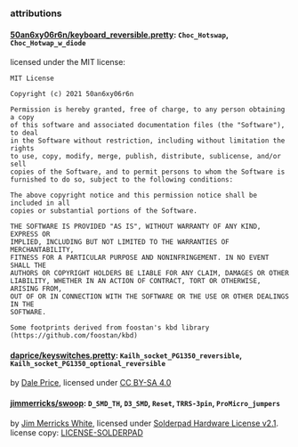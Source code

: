 ### attributions

#### [50an6xy06r6n/keyboard\_reversible.pretty](https://github.com/50an6xy06r6n/keyboard_reversible.pretty): `Choc_Hotswap`, `Choc_Hotwap_w_diode`

licensed under the MIT license:

```
MIT License

Copyright (c) 2021 50an6xy06r6n

Permission is hereby granted, free of charge, to any person obtaining a copy
of this software and associated documentation files (the "Software"), to deal
in the Software without restriction, including without limitation the rights
to use, copy, modify, merge, publish, distribute, sublicense, and/or sell
copies of the Software, and to permit persons to whom the Software is
furnished to do so, subject to the following conditions:

The above copyright notice and this permission notice shall be included in all
copies or substantial portions of the Software.

THE SOFTWARE IS PROVIDED "AS IS", WITHOUT WARRANTY OF ANY KIND, EXPRESS OR
IMPLIED, INCLUDING BUT NOT LIMITED TO THE WARRANTIES OF MERCHANTABILITY,
FITNESS FOR A PARTICULAR PURPOSE AND NONINFRINGEMENT. IN NO EVENT SHALL THE
AUTHORS OR COPYRIGHT HOLDERS BE LIABLE FOR ANY CLAIM, DAMAGES OR OTHER
LIABILITY, WHETHER IN AN ACTION OF CONTRACT, TORT OR OTHERWISE, ARISING FROM,
OUT OF OR IN CONNECTION WITH THE SOFTWARE OR THE USE OR OTHER DEALINGS IN THE
SOFTWARE.

Some footprints derived from foostan's kbd library (https://github.com/foostan/kbd)
```

#### [daprice/keyswitches.pretty](https://github.com/daprice/keyswitches.pretty): `Kailh_socket_PG1350_reversible`, `Kailh_socket_PG1350_optional_reversible`

by [Dale Price](https://github.com/daprice), licensed under [CC BY-SA 4.0](https://creativecommons.org/licenses/by-sa/4.0/)

#### [jimmerricks/swoop](https://github.com/jimmerricks/swoop/tree/main/libraries/swoop.pretty): `D_SMD_TH`, `D3_SMD`, `Reset`, `TRRS-3pin`, `ProMicro_jumpers` 

by [Jim Merricks White](https://github.com/jimmerricks), licensed under [Solderpad Hardware License v2.1](https://solderpad.org/licenses/SHL-2.1/). license copy: [LICENSE-SOLDERPAD](./LICENSE-SOLDERPAD)
